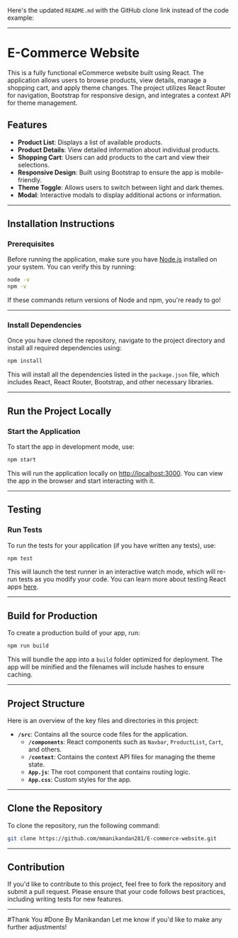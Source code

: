 Here's the updated `README.md` with the GitHub clone link instead of the code example:

---

# E-Commerce Website

This is a fully functional eCommerce website built using React. The application allows users to browse products, view details, manage a shopping cart, and apply theme changes. The project utilizes React Router for navigation, Bootstrap for responsive design, and integrates a context API for theme management.

## Features

- **Product List**: Displays a list of available products.
- **Product Details**: View detailed information about individual products.
- **Shopping Cart**: Users can add products to the cart and view their selections.
- **Responsive Design**: Built using Bootstrap to ensure the app is mobile-friendly.
- **Theme Toggle**: Allows users to switch between light and dark themes.
- **Modal**: Interactive modals to display additional actions or information.

---

## Installation Instructions

### Prerequisites

Before running the application, make sure you have [Node.js](https://nodejs.org/) installed on your system. You can verify this by running:

```bash
node -v
npm -v
```

If these commands return versions of Node and npm, you're ready to go!

---

### Install Dependencies

Once you have cloned the repository, navigate to the project directory and install all required dependencies using:

```bash
npm install
```

This will install all the dependencies listed in the `package.json` file, which includes React, React Router, Bootstrap, and other necessary libraries.

---

## Run the Project Locally

### Start the Application

To start the app in development mode, use:

```bash
npm start
```

This will run the application locally on [http://localhost:3000](http://localhost:3000). You can view the app in the browser and start interacting with it.

---

## Testing

### Run Tests

To run the tests for your application (if you have written any tests), use:

```bash
npm test
```

This will launch the test runner in an interactive watch mode, which will re-run tests as you modify your code. You can learn more about testing React apps [here](https://facebook.github.io/create-react-app/docs/running-tests).

---

## Build for Production

To create a production build of your app, run:

```bash
npm run build
```

This will bundle the app into a `build` folder optimized for deployment. The app will be minified and the filenames will include hashes to ensure caching.

---

## Project Structure

Here is an overview of the key files and directories in this project:

- **`/src`**: Contains all the source code files for the application.
  - **`/components`**: React components such as `Navbar`, `ProductList`, `Cart`, and others.
  - **`/context`**: Contains the context API files for managing the theme state.
  - **`App.js`**: The root component that contains routing logic.
  - **`App.css`**: Custom styles for the app.
  
---

## Clone the Repository

To clone the repository, run the following command:

```bash
git clone https://github.com/mmanikandan281/E-commerce-website.git
```

---

## Contribution

If you'd like to contribute to this project, feel free to fork the repository and submit a pull request. Please ensure that your code follows best practices, including writing tests for new features.

---

#Thank You 
#Done By Manikandan
Let me know if you'd like to make any further adjustments!
